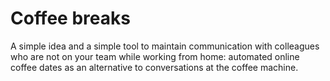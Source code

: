 # Coffee breaks
A simple idea and a simple tool to maintain communication with colleagues who are not on your team while working from home: automated online coffee dates as an alternative to conversations at the coffee machine. 
